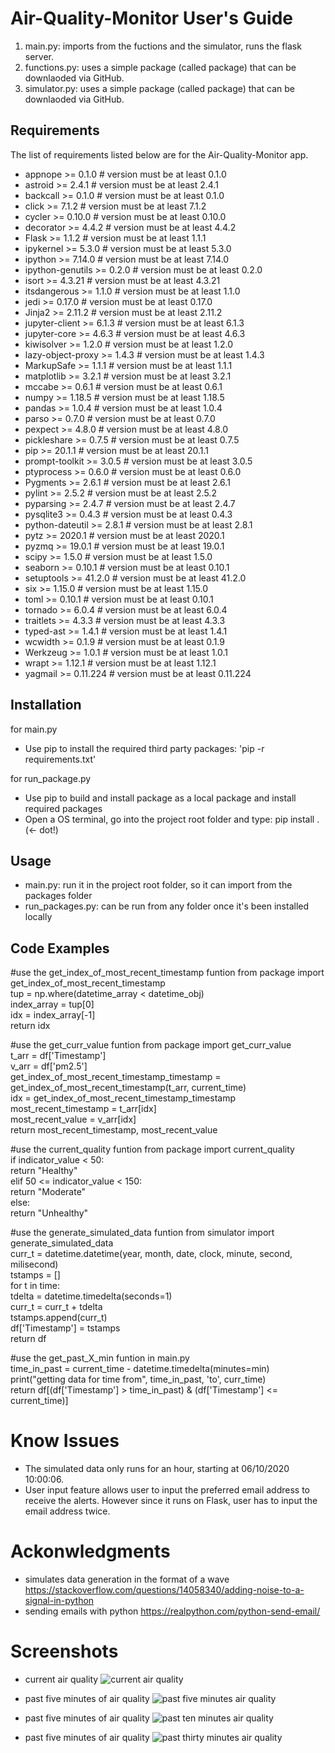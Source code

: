 # Air-Quality-Monitor User's Guide

1. main.py: imports from the fuctions and the simulator, runs the flask server.
2. functions.py: uses a simple package (called package) that can be downlaoded via GitHub.
3. simulator.py: uses a simple package (called package) that can be downlaoded via GitHub.

## Requirements

The list of requirements listed below are for the Air-Quality-Monitor app. 

- appnope >= 0.1.0 # version must be at least 0.1.0  
- astroid >= 2.4.1 # version must be at least 2.4.1  
- backcall >= 0.1.0 # version must be at least 0.1.0  
- click >= 7.1.2 # version must be at least 7.1.2  
- cycler >= 0.10.0 # version must be at least 0.10.0  
- decorator >= 4.4.2 # version must be at least 4.4.2  
- Flask >= 1.1.2 # version must be at least 1.1.1  
- ipykernel >= 5.3.0 # version must be at least 5.3.0  
- ipython >= 7.14.0 # version must be at least 7.14.0  
- ipython-genutils >= 0.2.0 # version must be at least 0.2.0  
- isort >= 4.3.21 # version must be at least 4.3.21  
- itsdangerous >= 1.1.0 # version must be at least 1.1.0  
- jedi >= 0.17.0 # version must be at least 0.17.0  
- Jinja2 >= 2.11.2 # version must be at least 2.11.2  
- jupyter-client >= 6.1.3 # version must be at least 6.1.3  
- jupyter-core >= 4.6.3 # version must be at least 4.6.3  
- kiwisolver >= 1.2.0 # version must be at least 1.2.0  
- lazy-object-proxy >= 1.4.3 # version must be at least 1.4.3  
- MarkupSafe >= 1.1.1 # version must be at least 1.1.1  
- matplotlib >= 3.2.1 # version must be at least 3.2.1  
- mccabe >= 0.6.1 # version must be at least 0.6.1  
- numpy >= 1.18.5 # version must be at least 1.18.5  
- pandas >= 1.0.4 # version must be at least 1.0.4  
- parso >= 0.7.0 # version must be at least 0.7.0  
- pexpect >= 4.8.0 # version must be at least 4.8.0  
- pickleshare >= 0.7.5 # version must be at least 0.7.5  
- pip >= 20.1.1 # version must be at least 20.1.1  
- prompt-toolkit >= 3.0.5 # version must be at least 3.0.5  
- ptyprocess >= 0.6.0 # version must be at least 0.6.0  
- Pygments >= 2.6.1 # version must be at least 2.6.1  
- pylint >= 2.5.2 # version must be at least 2.5.2  
- pyparsing >= 2.4.7 # version must be at least 2.4.7  
- pysqlite3 >= 0.4.3 # version must be at least 0.4.3  
- python-dateutil >= 2.8.1 # version must be at least 2.8.1  
- pytz >= 2020.1 # version must be at least 2020.1  
- pyzmq >= 19.0.1 # version must be at least 19.0.1  
- scipy >= 1.5.0 # version must be at least 1.5.0  
- seaborn >= 0.10.1 # version must be at least 0.10.1  
- setuptools >= 41.2.0 # version must be at least 41.2.0  
- six >= 1.15.0 # version must be at least 1.15.0  
- toml >= 0.10.1 # version must be at least 0.10.1  
- tornado >= 6.0.4 # version must be at least 6.0.4  
- traitlets >= 4.3.3 # version must be at least 4.3.3  
- typed-ast >= 1.4.1 # version must be at least 1.4.1  
- wcwidth >= 0.1.9 # version must be at least 0.1.9  
- Werkzeug >= 1.0.1 # version must be at least 1.0.1  
- wrapt >= 1.12.1 # version must be at least 1.12.1  
- yagmail >= 0.11.224 # version must be at least 0.11.224  

## Installation

for main.py
- Use pip to install the required third party packages: 'pip -r requirements.txt'
  
for run_package.py
- Use pip to build and install package as a local package and install required packages
- Open a OS terminal, go into the project root folder and type: pip install . (<- dot!)

## Usage

- main.py: run it in the project root folder, so it can import from the packages folder
- run_packages.py: can be run from any folder once it's been installed locally

## Code Examples

#use the get_index_of_most_recent_timestamp funtion
from package import get_index_of_most_recent_timestamp  
tup = np.where(datetime_array < datetime_obj)  
index_array = tup[0]  
idx = index_array[-1]  
return idx  

#use the get_curr_value funtion 
from package import get_curr_value  
t_arr = df['Timestamp']  
v_arr = df['pm2.5']  
get_index_of_most_recent_timestamp_timestamp = get_index_of_most_recent_timestamp(t_arr, current_time)  
idx = get_index_of_most_recent_timestamp_timestamp  
most_recent_timestamp = t_arr[idx]  
most_recent_value = v_arr[idx]  
return most_recent_timestamp, most_recent_value  

#use the current_quality funtion 
from package import current_quality  
if indicator_value < 50:  
    return "Healthy"  
elif 50 <= indicator_value < 150:  
    return "Moderate"  
else:  
    return "Unhealthy"  

#use the generate_simulated_data funtion 
from simulator import generate_simulated_data  
curr_t = datetime.datetime(year, month, date, clock, minute, second, milisecond)  
tstamps = []  
for t in time:  
tdelta = datetime.timedelta(seconds=1)  
curr_t = curr_t + tdelta  
tstamps.append(curr_t)  
df['Timestamp'] = tstamps  
return df  

#use the get_past_X_min funtion in main.py  
time_in_past = current_time - datetime.timedelta(minutes=min)  
print("getting data for time from", time_in_past, 'to', curr_time)  
return df[(df['Timestamp'] > time_in_past) & (df['Timestamp'] <= current_time)]  

# Know Issues 

- The simulated data only runs for an hour, starting at 06/10/2020 10:00:06.
- User input feature allows user to input the preferred email address to receive the alerts. However since it runs on Flask, user has to input the email address twice. 

# Ackonwledgments 
  
- simulates data generation in the format of a wave https://stackoverflow.com/questions/14058340/adding-noise-to-a-signal-in-python
- sending emails with python https://realpython.com/python-send-email/
  
# Screenshots 

* current air quality
![current air quality](./docs/current.png)

* past five minutes of air quality
![past five minutes air quality](./docs/five.png)

* past five minutes of air quality
![past ten minutes air quality](./docs/ten.png)

* past five minutes of air quality
![past thirty minutes air quality](./docs/thirty.png)